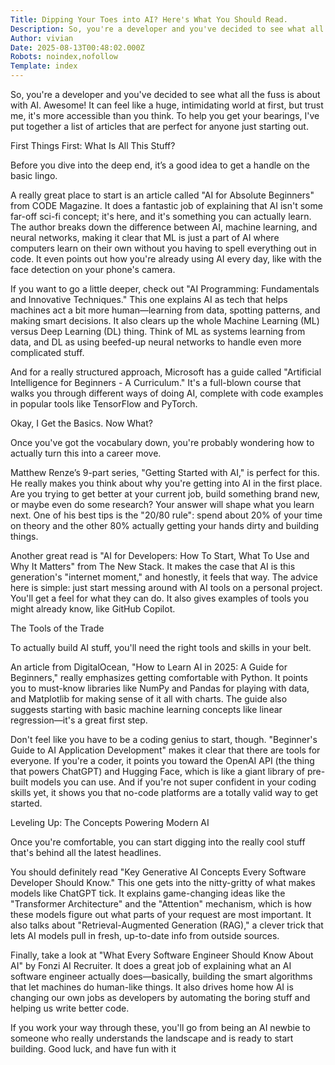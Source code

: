 ```yaml
---
Title: Dipping Your Toes into AI? Here's What You Should Read.
Description: So, you're a developer and you've decided to see what all the fuss is about with AI. Awesome! It can feel like a huge, intimidating world at first, but trust me, it's more accessible than you think. T...
Author: vivian
Date: 2025-08-13T00:48:02.000Z
Robots: noindex,nofollow
Template: index
---
```

<p>So, you're a developer and you've decided to see what all the fuss is about with AI. Awesome! It can feel like a huge, intimidating world at first, but trust me, it's more accessible than you think. To help you get your bearings, I've put together a list of articles that are perfect for anyone just starting out.</p>

<p>First Things First: What Is All This Stuff?</p>

<p>Before you dive into the deep end, it’s a good idea to get a handle on the basic lingo.</p>

<p>A really great place to start is an article called "AI for Absolute Beginners" from CODE Magazine. It does a fantastic job of explaining that AI isn't some far-off sci-fi concept; it's here, and it's something you can actually learn. The author breaks down the difference between AI, machine learning, and neural networks, making it clear that ML is just a part of AI where computers learn on their own without you having to spell everything out in code. It even points out how you're already using AI every day, like with the face detection on your phone's camera.</p>

<p>If you want to go a little deeper, check out "AI Programming: Fundamentals and Innovative Techniques." This one explains AI as tech that helps machines act a bit more human—learning from data, spotting patterns, and making smart decisions. It also clears up the whole Machine Learning (ML) versus Deep Learning (DL) thing. Think of ML as systems learning from data, and DL as using beefed-up neural networks to handle even more complicated stuff.</p>

<p>And for a really structured approach, Microsoft has a guide called "Artificial Intelligence for Beginners - A Curriculum." It's a full-blown course that walks you through different ways of doing AI, complete with code examples in popular tools like TensorFlow and PyTorch.</p>

<p>Okay, I Get the Basics. Now What?</p>

<p>Once you've got the vocabulary down, you're probably wondering how to actually turn this into a career move.</p>

<p>Matthew Renze’s 9-part series, "Getting Started with AI," is perfect for this. He really makes you think about why you're getting into AI in the first place. Are you trying to get better at your current job, build something brand new, or maybe even do some research? Your answer will shape what you learn next. One of his best tips is the "20/80 rule": spend about 20% of your time on theory and the other 80% actually getting your hands dirty and building things.</p>

<p>Another great read is "AI for Developers: How To Start, What To Use and Why It Matters" from The New Stack. It makes the case that AI is this generation's "internet moment," and honestly, it feels that way. The advice here is simple: just start messing around with AI tools on a personal project. You'll get a feel for what they can do. It also gives examples of tools you might already know, like GitHub Copilot.</p>

<p>The Tools of the Trade</p>

<p>To actually build AI stuff, you'll need the right tools and skills in your belt.</p>

<p>An article from DigitalOcean, "How to Learn AI in 2025: A Guide for Beginners," really emphasizes getting comfortable with Python. It points you to must-know libraries like NumPy and Pandas for playing with data, and Matplotlib for making sense of it all with charts. The guide also suggests starting with basic machine learning concepts like linear regression—it's a great first step.</p>

<p>Don't feel like you have to be a coding genius to start, though. "Beginner's Guide to AI Application Development" makes it clear that there are tools for everyone. If you're a coder, it points you toward the OpenAI API (the thing that powers ChatGPT) and Hugging Face, which is like a giant library of pre-built models you can use. And if you're not super confident in your coding skills yet, it shows you that no-code platforms are a totally valid way to get started.</p>

<p>Leveling Up: The Concepts Powering Modern AI</p>

<p>Once you're comfortable, you can start digging into the really cool stuff that's behind all the latest headlines.</p>

<p>You should definitely read "Key Generative AI Concepts Every Software Developer Should Know." This one gets into the nitty-gritty of what makes models like ChatGPT tick. It explains game-changing ideas like the "Transformer Architecture" and the "Attention" mechanism, which is how these models figure out what parts of your request are most important. It also talks about "Retrieval-Augmented Generation (RAG)," a clever trick that lets AI models pull in fresh, up-to-date info from outside sources.</p>

<p>Finally, take a look at "What Every Software Engineer Should Know About AI" by Fonzi AI Recruiter. It does a great job of explaining what an AI software engineer actually does—basically, building the smart algorithms that let machines do human-like things. It also drives home how AI is changing our own jobs as developers by automating the boring stuff and helping us write better code.</p>

<p>If you work your way through these, you'll go from being an AI newbie to someone who really understands the landscape and is ready to start building. Good luck, and have fun with it</p>

